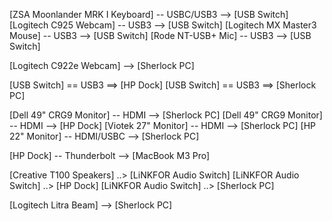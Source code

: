 
[ZSA Moonlander MRK I Keyboard] -- USBC/USB3 --> [USB Switch]
[Logitech C925 Webcam] -- USB3 --> [USB Switch]
[Logitech MX Master3 Mouse] -- USB3 --> [USB Switch]
[Rode NT-USB+ Mic] -- USB3 --> [USB Switch]

[Logitech C922e Webcam] --> [Sherlock PC]

[USB Switch] == USB3 ==> [HP Dock]
[USB Switch] == USB3 ==> [Sherlock PC]

[Dell 49" CRG9 Monitor] -- HDMI --> [Sherlock PC]
[Dell 49" CRG9 Monitor] -- HDMI --> [HP Dock]
[Viotek 27" Monitor] -- HDMI --> [Sherlock PC]
[HP 22" Monitor] -- HDMI/USBC --> [Sherlock PC]

[HP Dock] -- Thunderbolt --> [MacBook M3 Pro]

[Creative T100 Speakers] ..> [LiNKFOR Audio Switch]
[LiNKFOR Audio Switch] ..> [HP Dock]
[LiNKFOR Audio Switch] ..> [Sherlock PC]


[Logitech Litra Beam] --> [Sherlock PC]

